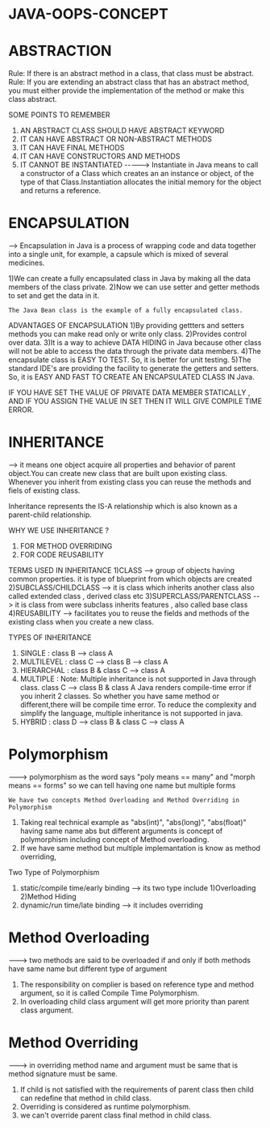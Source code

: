 # JAVA-OOPS-CONCEPT

# ABSTRACTION

Rule: If there is an abstract method in a class, that class must be abstract.
Rule: If you are extending an abstract class that has an abstract method, you
 must either provide the implementation of the method or make this class abstract.

SOME POINTS TO REMEMBER
1) AN ABSTRACT CLASS SHOULD HAVE ABSTRACT KEYWORD
2) IT CAN HAVE ABSTRACT OR NON-ABSTRACT METHODS
3) IT CAN HAVE FINAL METHODS
4) IT CAN HAVE CONSTRUCTORS AND METHODS
5) IT CANNOT BE INSTANTIATED -----> Instantiate in Java means to call a constructor of a 
Class which creates an an instance or object, of the type of that Class.Instantiation allocates the initial memory for the object and returns a reference.


# ENCAPSULATION 

--> Encapsulation in Java is a process of wrapping code and data together into a single unit, for example, a capsule which is mixed of several medicines.

1)We can create a fully encapsulated class in Java by making all the data members of the
  class private.
2)Now we can use setter and getter methods to set and get the data in it.			  
	
	The Java Bean class is the example of a fully encapsulated class.
	
ADVANTAGES OF ENCAPSULATION
1)By providing gettters and setters methods you can make read only or write only class.
2)Provides control over data.
3)It is a way to achieve DATA HIDING in Java because other class will not be able to
  access the data through the private data members. 
4)The encapsulate class is EASY TO TEST. So, it is better for unit testing.
5)The standard IDE's are providing the facility to generate the getters and setters.
  So, it is EASY AND FAST TO CREATE AN ENCAPSULATED CLASS IN Java.
  
  IF YOU HAVE SET THE VALUE OF PRIVATE DATA MEMBER STATICALLY , AND IF YOU ASSIGN THE
  VALUE IN SET THEN IT WILL
  GIVE COMPILE TIME ERROR.   


# INHERITANCE

--> it means one object acquire all properties and behavior of parent object.You can create new class that are built upon existing class. Whenever you inherit from existing class you can reuse the methods and fiels of existing class. 
				
Inheritance represents the IS-A relationship which is also known as a parent-child relationship.
				
WHY WE USE INHERITANCE ?
1) FOR METHOD OVERRIDING
2) FOR CODE REUSABILITY

TERMS USED IN INHERITANCE
1)CLASS --> group of objects having common properties. it is type of blueprint 
			from which objects are created
2)SUBCLASS/CHILDCLASS --> it is class which inherits another class also called extended
						class , derived class etc
3)SUPERCLASS/PARENTCLASS --> it is class from were subclass inherits features , also
							called base class
4)REUSABILITY -->  facilitates you to reuse the fields and methods of the existing class
					when you create a new class.
				   
TYPES OF INHERITANCE
1) SINGLE :  class B --> class A
2) MULTILEVEL : class C --> class B --> class A
3) HIERARCHAL : class B & class C --> class A
4) MULTIPLE : Note: Multiple inheritance is not supported in Java through class. 
				class C --> class B & class A
				Java renders compile-time error if you inherit 2 classes. 
				So whether you have same method or
				different,there will be compile time error.
				To reduce the complexity and simplify the language, 
				multiple inheritance is not supported in java.
5) HYBRID : class D --> class B & class C --> class A


# Polymorphism

---> polymorphism as the word says "poly means == many" and "morph means == forms" so we can tell having one name but multiple forms

	We have two concepts Method Overloading and Method Overriding in Polymorphism

1) Taking real technical example as "abs(int)", "abs(long)", "abs(float)"
having same name abs but different arguments is concept of polymorphism including concept of Method overloading.
2) If we have same method but multiple implemantation is know as method overriding,

Two Type of Polymorphism
1) static/compile time/early binding --> its two type include 1)Overloading 2)Method Hiding
2) dynamic/run time/late binding --> it includes overriding

# Method Overloading

---> two methods are said to be overloaded if and only if both methods have same name but different type of argument

1) The responsibility on complier is based on reference type and method argument, so it is called Compile Time Polymorphism.
2) In overloading child class argument will get more priority than parent class argument.

# Method Overriding

---> in overriding method name and argument must be same that is method signature must be same.

1) If child is not satisfied with the requirements of parent class then child can redefine that method in child class.
2) Overriding is considered as runtime polymorphism.
3) we can't override parent class final method in child class.
